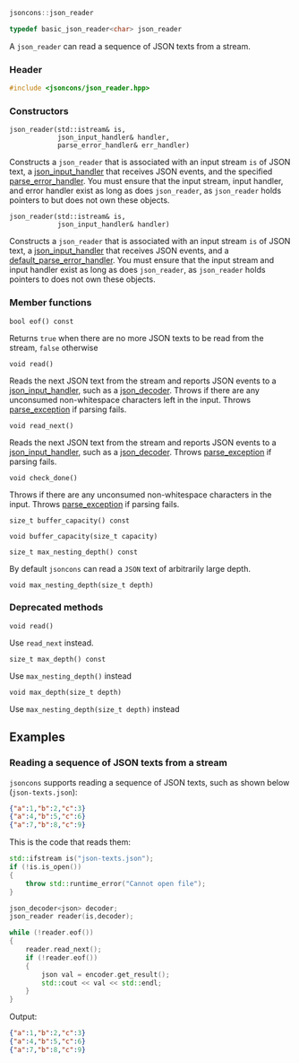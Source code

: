 ```c++
jsoncons::json_reader

typedef basic_json_reader<char> json_reader
```
A `json_reader` can read a sequence of JSON texts from a stream.

### Header
```c++
#include <jsoncons/json_reader.hpp>
```
### Constructors

    json_reader(std::istream& is,
                json_input_handler& handler,
                parse_error_handler& err_handler)
Constructs a `json_reader` that is associated with an input stream `is` of JSON text, a [json_input_handler](json_input_handler) that receives JSON events, and the specified [parse_error_handler](parse_error_handler).
You must ensure that the input stream, input handler, and error handler exist as long as does `json_reader`, as `json_reader` holds pointers to but does not own these objects.

    json_reader(std::istream& is,
                json_input_handler& handler)
Constructs a `json_reader` that is associated with an input stream `is` of JSON text, a [json_input_handler](json_input_handler) that receives JSON events, and a [default_parse_error_handler](default_parse_error_handler).
You must ensure that the input stream and input handler exist as long as does `json_reader`, as `json_reader` holds pointers to does not own these objects.

### Member functions

    bool eof() const
Returns `true` when there are no more JSON texts to be read from the stream, `false` otherwise

    void read()
Reads the next JSON text from the stream and reports JSON events to a [json_input_handler](json_input_handler), such as a [json_decoder](json_decoder).
Throws if there are any unconsumed non-whitespace characters left in the input.
Throws [parse_exception](parse_exception) if parsing fails.

    void read_next()
Reads the next JSON text from the stream and reports JSON events to a [json_input_handler](json_input_handler), such as a [json_decoder](json_decoder).
Throws [parse_exception](parse_exception) if parsing fails.

    void check_done()
Throws if there are any unconsumed non-whitespace characters in the input.
Throws [parse_exception](parse_exception) if parsing fails.

    size_t buffer_capacity() const

    void buffer_capacity(size_t capacity)

    size_t max_nesting_depth() const
By default `jsoncons` can read a `JSON` text of arbitrarily large depth.

    void max_nesting_depth(size_t depth)

### Deprecated methods

    void read()
Use `read_next` instead. 

    size_t max_depth() const
Use `max_nesting_depth()` instead

    void max_depth(size_t depth)
Use `max_nesting_depth(size_t depth)` instead

## Examples


### Reading a sequence of JSON texts from a stream

`jsoncons` supports reading a sequence of JSON texts, such as shown below (`json-texts.json`):
```json
{"a":1,"b":2,"c":3}
{"a":4,"b":5,"c":6}
{"a":7,"b":8,"c":9}
```
This is the code that reads them: 
```c++
std::ifstream is("json-texts.json");
if (!is.is_open())
{
    throw std::runtime_error("Cannot open file");
}

json_decoder<json> decoder;
json_reader reader(is,decoder);

while (!reader.eof())
{
    reader.read_next();
    if (!reader.eof())
    {
        json val = encoder.get_result();
        std::cout << val << std::endl;
    }
}
```
Output:
```json
{"a":1,"b":2,"c":3}
{"a":4,"b":5,"c":6}
{"a":7,"b":8,"c":9}
```
